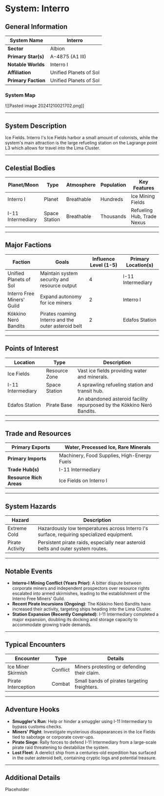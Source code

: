 # System: Interro

## General Information 

| **System Name**     | Interro                |
| ------------------- | ---------------------- |
| **Sector**          | Albion                 |
| **Primary Star(s)** | A-4875 (A1 III)        |
| **Notable Worlds**  | Interro I              |
| **Affiliation**     | Unified Planets of Sol |
| **Primary Faction** | Unified Planets of Sol |

### System Map

![[Pasted image 20241210021702.png]]


---

## System Description 

Ice Fields. Interro I's Ice Fields harbor a small amount of colonists, while the system's main attraction is the large refueling station on the Lagrange point L3 which allows for travel into the Lima Cluster.



---

## Celestial Bodies 

| **Planet/Moon**   | **Type**      | **Atmosphere** | **Population** | **Key Features**           |
| ----------------- | ------------- | -------------- | -------------- | -------------------------- |
| Interro I         | Planet        | Breathable     | Hundreds       | Ice Mining Fields          |
| I-11 Intermediary | Space Station | Breathable     | Thousands      | Refueling Hub, Trade Nexus |

---

## Major Factions 

| **Faction**                | **Goals**                                           | **Influence Level (1-5)** | **Primary Location(s)** |
| -------------------------- | --------------------------------------------------- | ------------------------- | ----------------------- |
| Unified Planets of Sol     | Maintain system security and resource output        | 4                         | I-11 Intermediary       |
| Interro Free Miners' Guild | Expand autonomy for ice miners                      | 2                         | Interro I               |
| Kókkino Neró Bandits       | Pirates roaming Interro and the outer asteroid belt | 2                         | Edafos Station          |

---

## Points of Interest 

| **Location**      | **Type**      | **Description**                                                        |
| ----------------- | ------------- | ---------------------------------------------------------------------- |
| Ice Fields        | Resource Zone | Vast ice fields providing water and minerals.                          |
| I-11 Intermediary | Space Station | A sprawling refueling station and transit hub.                         |
| Edafos Station    | Pirate Base   | An abandoned asteroid facility repurposed by the Kókkino Neró Bandits. |

---

## Trade and Resources 

|**Primary Exports**|Water, Processed Ice, Rare Minerals|
|---|---|
|**Primary Imports**|Machinery, Food Supplies, High-Energy Fuels|
|**Trade Hub(s)**|I-11 Intermediary|
|**Resource Rich Areas**|Ice Fields on Interro I|

---

## System Hazards 

|**Hazard**|**Description**|
|---|---|
|Extreme Cold|Hazardously low temperatures across Interro I's surface, requiring specialized equipment.|
|Pirate Activity|Persistent pirate raids, especially near asteroid belts and outer system routes.|

---

## Notable Events 

- **Interro-I Mining Conflict (Years Prior)**: A bitter dispute between corporate miners and independent prospectors over resource rights escalated into armed skirmishes, leading to the establishment of the Interro Free Miners' Guild.
- **Recent Pirate Incursions (Ongoing)**: The Kókkino Neró Bandits have increased their activity, targeting ships heading into the Lima Cluster.
- **Station Expansion (Recently Completed)**: I-11 Intermediary completed a major expansion, doubling its docking and storage capacity to accommodate growing trade demands.

---

## Typical Encounters 

|**Encounter**|**Type**|**Details**|
|---|---|---|
|Ice Miner Skirmish|Conflict|Miners protesting or defending their claim.|
|Pirate Interception|Combat|Small bands of pirates targeting freighters.|

---

## Adventure Hooks 

- **Smuggler's Run**: Help or hinder a smuggler using I-11 Intermediary to bypass customs checks.
- **Miners' Plight**: Investigate mysterious disappearances in the Ice Fields tied to sabotage or corporate cover-ups.
- **Pirate Siege**: Rally forces to defend I-11 Intermediary from a large-scale pirate raid threatening to destabilize the system.
- **Lost Fleet**: A derelict ship from a centuries-old expedition has surfaced in the outer asteroid belt, containing cryptic logs and potential treasure.

---

## Additional Details 

Placeholder
